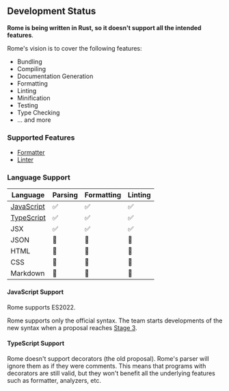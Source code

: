 
## Development Status

**Rome is being written in Rust, so it doesn't support all the intended features**.

Rome's vision is to cover the following features:

- Bundling
- Compiling
- Documentation Generation
- Formatting
- Linting
- Minification
- Testing
- Type Checking
- ... and more

### Supported Features

- [Formatter](/docs#formatter)
- [Linter](/docs#linter)

### Language Support

| Language                           | Parsing                                                 | Formatting                                              | Linting                                                 |
|------------------------------------|---------------------------------------------------------|---------------------------------------------------------|---------------------------------------------------------|
| [JavaScript](/#javascript-support) | <span aria-label="Supported" role="img">✅</span>        | <span aria-label="Supported" role="img">✅</span>        | <span aria-label="Supported" role="img">✅</span>        |
| [TypeScript](/#typescript-support) | <span aria-label="Supported" role="img">✅</span>        | <span aria-label="Supported" role="img">✅</span>        | <span aria-label="Supported" role="img">✅</span>        |
| JSX                                | <span aria-label="Supported" role="img">✅</span>        | <span aria-label="Supported" role="img">✅️</span>       | <span aria-label="Supported" role="img">✅</span>        |
| JSON                               | <span aria-label="Not in Progress" role="img">🚫</span> | <span aria-label="Not in Progress" role="img">🚫</span> | <span aria-label="Not in Progress" role="img">🚫</span> |
| HTML                               | <span aria-label="Not in Progress" role="img">🚫</span> | <span aria-label="Not in Progress" role="img">🚫</span> | <span aria-label="Not in Progress" role="img">🚫</span> |
| CSS                                | <span aria-label="Not in progress" role="img">🚫</span> | <span aria-label="Not in Progress" role="img">🚫</span> | <span aria-label="Not in Progress" role="img">🚫</span> |
| Markdown                           | <span aria-label="Not in progress" role="img">🚫</span> | <span aria-label="Not in Progress" role="img">🚫</span> | <span aria-label="Not in Progress" role="img">🚫</span> |


#### JavaScript Support

Rome supports ES2022.

Rome supports only the official syntax. The team starts developments of the new syntax when a proposal reaches
[Stage 3](https://github.com/tc39/proposals#stage-3).

#### TypeScript Support

Rome doesn't support decorators (the old proposal). Rome's parser will ignore them as if they were comments.
This means that programs with decorators are still valid, but they won't
benefit all the underlying features such as formatter, analyzers, etc.
